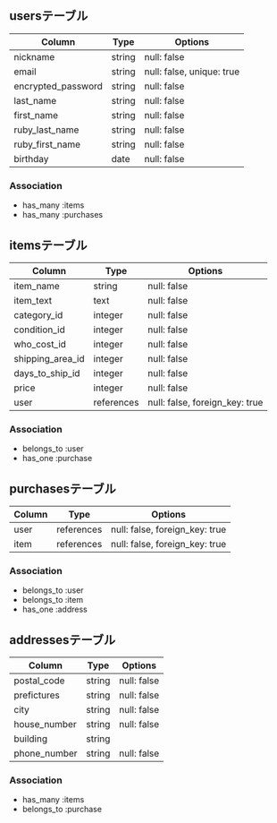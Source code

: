 ## usersテーブル

| Column             | Type     | Options                        |
| ------------------ | -------- | ------------------------------ |
| nickname           | string   | null: false                    |
| email              | string   | null: false, unique: true      |
| encrypted_password | string   | null: false                    |
| last_name          | string   | null: false                    |
| first_name         | string   | null: false                    |
| ruby_last_name     | string   | null: false                    |
| ruby_first_name    | string   | null: false                    |
| birthday           | date     | null: false                    |

### Association
- has_many :items
- has_many :purchases



## itemsテーブル

| Column           | Type       | Options                        |
| ---------------- | ---------- | ------------------------------ |
| item_name        | string     | null: false                    |
| item_text        | text       | null: false                    |
| category_id      | integer    | null: false                    |
| condition_id     | integer    | null: false                    |
| who_cost_id      | integer    | null: false                    |
| shipping_area_id | integer    | null: false                    |
| days_to_ship_id  | integer    | null: false                    |
| price            | integer    | null: false                    |
| user             | references | null: false, foreign_key: true |

### Association
- belongs_to :user
- has_one :purchase



## purchasesテーブル

| Column          | Type       | Options                        |
| --------------- | ---------- | ------------------------------ |
| user            | references | null: false, foreign_key: true |
| item            | references | null: false, foreign_key: true |

### Association
- belongs_to :user
- belongs_to :item
- has_one :address



## addressesテーブル

| Column       | Type    | Options                        |
| ------------ | ------- | ------------------------------ |
| postal_code  | string  | null: false                    |
| prefictures  | string  | null: false                    |
| city         | string  | null: false                    |
| house_number | string  | null: false                    |
| building     | string  |                                |
| phone_number | string  | null: false                    |

### Association
- has_many :items
- belongs_to :purchase
